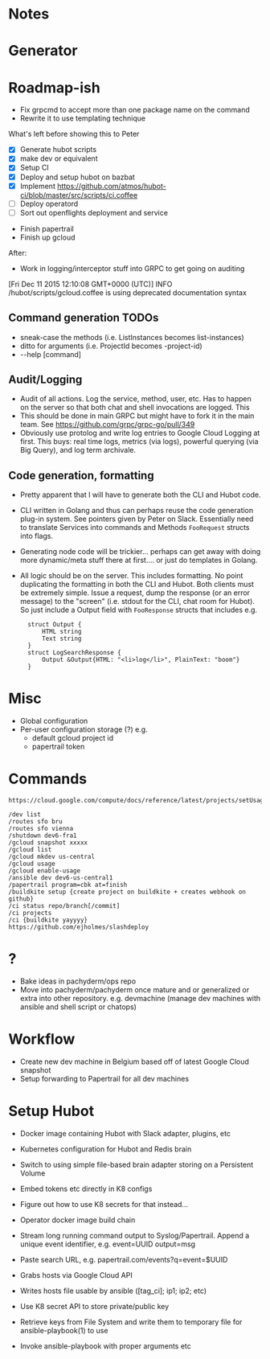 # Notes

# Generator

# Roadmap-ish

- Fix grpcmd to accept more than one package name on the command
- Rewrite it to use templating technique

What's left before showing this to Peter

- [x] Generate hubot scripts
- [x] make dev or equivalent
- [x] Setup CI
- [x] Deploy and setup hubot on bazbat
- [x] Implement https://github.com/atmos/hubot-ci/blob/master/src/scripts/ci.coffee
- [ ] Deploy operatord
- [ ] Sort out openflights deployment and service
- Finish papertrail
- Finish up gcloud

After:

- Work in logging/interceptor stuff into GRPC to get going on auditing

[Fri Dec 11 2015 12:10:08 GMT+0000 (UTC)] INFO /hubot/scripts/gcloud.coffee is
using deprecated documentation syntax

## Command generation TODOs
- sneak-case the methods (i.e. ListInstances becomes list-instances)
- ditto for arguments (i.e. ProjectId becomes -project-id)
- --help [command]

## Audit/Logging
- Audit of all actions. Log the service, method, user, etc. Has to happen on the
  server so that both chat and shell invocations are logged. This
- This should be done in main GRPC but might have to fork it in the main team.
  See <https://github.com/grpc/grpc-go/pull/349>
- Obviously use protolog and write log entries to Google Cloud Logging at first.
  This buys: real time logs, metrics (via logs), powerful querying (via Big
  Query), and log term archivale.

## Code generation, formatting

- Pretty apparent that I will have to generate both the CLI and Hubot code.
- CLI written in Golang and thus can perhaps reuse the code generation
  plug-in system. See pointers given by Peter on Slack. Essentially need to
  translate Services into commands and Methods `FooRequest` structs into flags.
- Generating node code will be trickier... perhaps can get away with doing more
  dynamic/meta stuff there at first.... or just do templates in Golang.
- All logic should be on the server. This includes formatting. No point
  duplicating the formatting in both the CLI and Hubot. Both clients must be
  extremely simple. Issue a request, dump the response (or an error message) to
  the "screen" (i.e. stdout for the CLI, chat room for Hubot). So just include
  a Output field with `FooResponse` structs that includes e.g.

		struct Output {
			HTML string
			Text string
		}
		struct LogSearchResponse {
			Output &Output{HTML: "<li>log</li>", PlainText: "boom"}
		}

# Misc
- Global configuration
- Per-user configuration storage (?) e.g.
	- default gcloud project id
	- papertrail token

# Commands

```
https://cloud.google.com/compute/docs/reference/latest/projects/setUsageExportBucket

/dev list
/routes sfo bru
/routes sfo vienna
/shutdown dev6-fra1
/gcloud snapshot xxxxx
/gcloud list
/gcloud mkdev us-central
/gcloud usage
/gcloud enable-usage
/ansible dev dev6-us-central1
/papertrail program=cbk at=finish
/buildkite setup {create project on buildkite + creates webhook on github}
/ci status repo/branch[/commit]
/ci projects
/ci {buildkite yayyyy}
https://github.com/ejholmes/slashdeploy
```

# ?

- Bake ideas in pachyderm/ops repo
- Move into pachyderm/pachyderm once mature and or generalized or extra into
  other repository. e.g. devmachine (manage dev machines with ansible and shell
  script or chatops)

# Workflow

- Create new dev machine in Belgium based off of latest Google Cloud snapshot
- Setup forwarding to Papertrail for all dev machines

# Setup Hubot

- Docker image containing Hubot with Slack adapter, plugins, etc
- Kubernetes configuration for Hubot and Redis brain
- Switch to using simple file-based brain adapter storing on a Persistent Volume
- Embed tokens etc directly in K8 configs
- Figure out how to use K8 secrets for that instead...
- Operator docker image build chain

- Stream long running command output to Syslog/Papertrail. Append a unique
  event identifier, e.g. event=UUID output=msg
- Paste search URL, e.g. papertrail.com/events?q=event=$UUID

- Grabs hosts via Google Cloud API
- Writes hosts file usable by ansible ([tag_ci]; ip1; ip2; etc)
- Use K8 secret API to store private/public key
- Retrieve keys from File System and write them to temporary file for ansible-playbook(1) to use
- Invoke ansible-playbook with proper arguments etc
